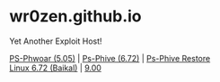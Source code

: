 # wr0zen.github.io
Yet Another Exploit Host!

<a href="https://wr0zen.github.io/phwoar/index.html">PS-Phwoar (5.05)</a> | <a href="https://wr0zen.github.io/phive/index.html">Ps-Phive (6.72)</a> | <a href="https://wr0zen.github.io/phive/restore/index.html">Ps-Phive Restore</a> <br> <a href="https://wr0zen.github.io/baikal/index.html">Linux 6.72 (Baikal)</a> | <a href="https://wr0zen.github.io/leeful900/index.html">9.00</a>


